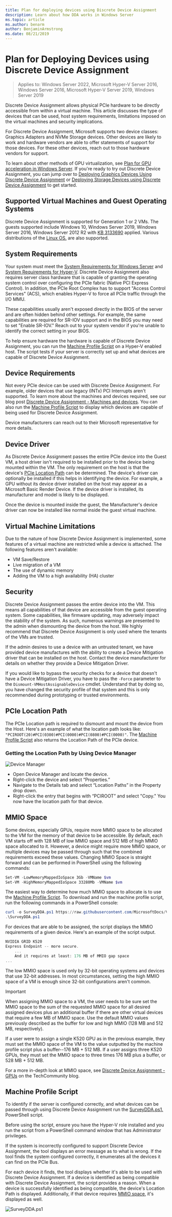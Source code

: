 ```yaml
---
title: Plan for deploying devices using Discrete Device Assignment
description: Learn about how DDA works in Windows Server
ms.topic: article
ms.author: benarm
author: BenjaminArmstrong
ms.date: 08/21/2019
---
```


# Plan for Deploying Devices using Discrete Device Assignment

>Applies to: Windows Server 2022, Microsoft Hyper-V Server 2016, Windows Server 2016, Microsoft Hyper-V Server 2019, Windows Server 2019

Discrete Device Assignment allows physical PCIe hardware to be directly accessible from within a virtual machine.  This article discusses the type of devices that can be used, host system requirements, limitations imposed on the virtual machines and security implications.

For Discrete Device Assignment, Microsoft supports two device classes: Graphics Adapters and NVMe Storage devices.  Other devices are likely to work and hardware vendors are able to offer statements of support for those devices.  For these other devices, reach out to those hardware vendors for support.

To learn about other methods of GPU virtualization, see [Plan for GPU acceleration in Windows Server](plan-for-gpu-acceleration-in-windows-server.md). If you're ready to try out Discrete Device Assignment, you can jump over to [Deploying Graphics Devices Using Discrete Device Assignment](../deploy/Deploying-graphics-devices-using-dda.md) or [Deploying Storage Devices using Discrete Device Assignment](../deploy/Deploying-storage-devices-using-dda.md) to get started.

## Supported Virtual Machines and Guest Operating Systems

Discrete Device Assignment is supported for Generation 1 or 2 VMs. The guests supported include Windows 10, Windows Server 2019, Windows Server 2016, Windows Server 2012 R2 with [KB 3133690](https://support.microsoft.com/kb/3133690) applied. Various distributions of the [Linux OS.](../supported-linux-and-freebsd-virtual-machines-for-hyper-v-on-windows.md) are also supported.

## System Requirements

Your system must meet the [System Requirements for Windows Server](../../../get-started/hardware-requirements.md) and [System Requirements for Hyper-V](../System-requirements-for-Hyper-V-on-Windows.md). Discrete Device Assignment also requires server class hardware that is capable of granting the operating system control over configuring the PCIe fabric (Native PCI Express Control). In addition, the PCIe Root Complex has to support "Access Control Services" (ACS), which enables Hyper-V to force all PCIe traffic through the I/O MMU.

These capabilities usually aren't exposed directly in the BIOS of the server and are often hidden behind other settings.  For example, the same capabilities are required for SR-IOV support and in the BIOS you may need to set "Enable SR-IOV."  Reach out to your system vendor if you're unable to identify the correct setting in your BIOS.

To help ensure hardware the hardware is capable of Discrete Device Assignment, you can run the [Machine Profile Script](#machine-profile-script) on a Hyper-V enabled host. The script tests if your server is correctly set up and what devices are capable of Discrete Device Assignment.

## Device Requirements

Not every PCIe device can be used with Discrete Device Assignment.  For example, older devices that use legacy (INTx) PCI Interrupts aren't supported. To learn more about the machines and devices required, see our blog post [Discrete Device Assignment - Machines and devices](https://techcommunity.microsoft.com/t5/virtualization/discrete-device-assignment-machines-and-devices/ba-p/382260). You can also run the [Machine Profile Script](#machine-profile-script) to display which devices are capable of being used for Discrete Device Assignment.

Device manufacturers can reach out to their Microsoft representative for more details.

## Device Driver

As Discrete Device Assignment passes the entire PCIe device into the Guest VM, a host driver isn't required to be installed prior to the device being mounted within the VM.  The only requirement on the host is that the device's [PCIe Location Path](#pcie-location-path) can be determined.  The device's driver can optionally be installed if this helps in identifying the device.  For example, a GPU without its device driver installed on the host may appear as a Microsoft Basic Render Device.  If the device driver is installed, its manufacturer and model is likely to be displayed.

Once the device is mounted inside the guest, the Manufacturer's device driver can now be installed like normal inside the guest virtual machine.

## Virtual Machine Limitations

Due to the nature of how Discrete Device Assignment is implemented, some features of a virtual machine are restricted while a device is attached.  The following features aren't available:

- VM Save/Restore
- Live migration of a VM
- The use of dynamic memory
- Adding the VM to a high availability (HA) cluster

## Security

Discrete Device Assignment passes the entire device into the VM.  This means all capabilities of that device are accessible from the guest operating system. Some capabilities, like firmware updating, may adversely impact the stability of the system. As such, numerous warnings are presented to the admin when dismounting the device from the host. We highly recommend that Discrete Device Assignment is only used where the tenants of the VMs are trusted.

If the admin desires to use a device with an untrusted tenant, we have provided device manufactures with the ability to create a Device Mitigation driver that can be installed on the host.  Contact the device manufacturer for details on whether they provide a Device Mitigation Driver.

If you would like to bypass the security checks for a device that doesn't have a Device Mitigation Driver, you have to pass the `-Force` parameter to the `Dismount-VMHostAssignableDevice` cmdlet.  Understand that by doing so, you have changed the security profile of that system and this is only recommended during prototyping or trusted environments.

## PCIe Location Path

The PCIe Location path is required to dismount and mount the device from the Host.  Here's an example of what the location path looks like: `"PCIROOT(20)#PCI(0300)#PCI(0000)#PCI(0800)#PCI(0000)"`.   The [Machine Profile Script](#machine-profile-script) also returns the Location Path of the PCIe device.

### Getting the Location Path by Using Device Manager

![Device Manager](../deploy/media/dda-devicemanager.png)
- Open Device Manager and locate the device.
- Right-click the device and select “Properties.”
- Navigate to the Details tab and select “Location Paths” in the Property drop down.
- Right-click the entry that begins with “PCIROOT” and select "Copy."  You now have the location path for that device.

## MMIO Space

Some devices, especially GPUs, require more MMIO space to be allocated to the VM for the memory of that device to be accessible. By default, each VM starts off with 128 MB of low MMIO space and 512 MB of high MMIO space allocated to it. However, a device might require more MMIO space, or multiple devices may be passed through such that the combined requirements exceed these values.  Changing MMIO Space is straight forward and can be performed in PowerShell using the following commands:

```PowerShell
Set-VM -LowMemoryMappedIoSpace 3Gb -VMName $vm
Set-VM -HighMemoryMappedIoSpace 33280Mb -VMName $vm
```

The easiest way to determine how much MMIO space to allocate is to use the [Machine Profile Script](#machine-profile-script). To download and run the machine profile script, run the following commands in a PowerShell console:

```PowerShell
curl -o SurveyDDA.ps1 https://raw.githubusercontent.com/MicrosoftDocs/Virtualization-Documentation/live/hyperv-tools/DiscreteDeviceAssignment/SurveyDDA.ps1
.\SurveyDDA.ps1
```

For devices that are able to be assigned, the script displays the MMIO requirements of a given device. Here's an example of the script output.

```PowerShell
NVIDIA GRID K520
Express Endpoint -- more secure.
    ...
    And it requires at least: 176 MB of MMIO gap space
...
```

The low MMIO space is used only by 32-bit operating systems and devices that use 32-bit addresses. In most circumstances, setting the high MMIO space of a VM is enough since 32-bit configurations aren't common.

> [!IMPORTANT]
> When assigning MMIO space to a VM, the user needs to be sure set the MMIO space to the sum of the requested MMIO space for all desired assigned devices plus an additional buffer if there are other virtual devices that require a few MB of MMIO space. Use the default MMIO values previously described as the buffer for low and high MMIO (128 MB and 512 MB, respectively).

If a user were to assign a single K520 GPU as in the previous example, they must set the MMIO space of the VM to the value outputted by the machine profile script plus a buffer--176 MB + 512 MB. If a user assigns three K520 GPUs, they must set the MMIO space to three times 176 MB plus a buffer, or 528 MB + 512 MB.

For a more in-depth look at MMIO space, see [Discrete Device Assignment - GPUs](https://techcommunity.microsoft.com/t5/Virtualization/Discrete-Device-Assignment-GPUs/ba-p/382266) on the TechCommunity blog.

## Machine Profile Script

To identify if the server is configured correctly, and what devices can be passed through using Discrete Device Assignment run the [SurveyDDA.ps1.](https://github.com/Microsoft/Virtualization-Documentation/blob/live/hyperv-tools/DiscreteDeviceAssignment/SurveyDDA.ps1) PowerShell script.

Before using the script, ensure you have the Hyper-V role installed and you run the script from a PowerShell command window that has Administrator privileges.

If the system is incorrectly configured to support Discrete Device Assignment, the tool displays an error message as to what is wrong. If the tool finds the system configured correctly, it enumerates all the devices it can find on the PCIe Bus.

For each device it finds, the tool displays whether it's able to be used with Discrete Device Assignment. If a device is identified as being compatible with Discrete Device Assignment, the script provides a reason.  When a device is successfully identified as being compatible, the device's Location Path is displayed.  Additionally, if that device requires [MMIO space](#mmio-space), it's displayed as well.

![SurveyDDA.ps1](./images/hyper-v-surveydda-ps1.png)
